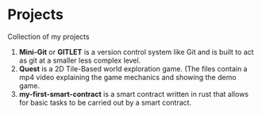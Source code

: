 # Projects
Collection of my projects
1. **Mini-Git** or **GITLET** is a version control system like Git and is built to act as git at a smaller less complex level.
2. **Quest** is a 2D Tile-Based world exploration game. (The files contain a mp4 video explaining the game mechanics and showing the demo game.
3. **my-first-smart-contract** is a smart contract written in rust that allows for basic tasks to be carried out by a smart contract.
